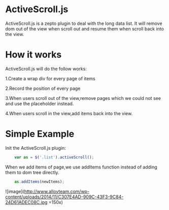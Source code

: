 ActiveScroll.js
===============

ActiveScroll.js is a zepto plugin to deal with the long data list.
It will remove dom out of the view when scroll out and resume them when scroll back into the view.

# How it works

ActiveScroll.js will do the follow works:

1.Create a wrap div for every page of items

2.Record the position of every page

3.When users scroll out of the view,remove pages which we could not see and use the placeholder instead.

4.When users scroll in the view,add items back into the view.


# Simple Example

Init the ActiveScroll.js plugin:

``` js
    var as = $('.list').activeScroll();
```

When we add items of page,we use addItems function instead of adding them to dom tree directly.

``` js
    as.addItems(newItems);
```


![image](http://www.alloyteam.com/wp-content/uploads/2014/11/C307E4AD-909C-43F3-9C84-24D61ADEC08C.jpg =150x)
